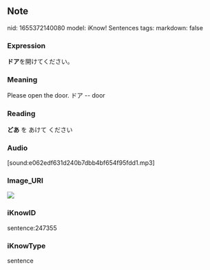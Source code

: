 ## Note
nid: 1655372140080
model: iKnow! Sentences
tags: 
markdown: false

### Expression
<b>ドア</b>を開けてください。

### Meaning
Please open the door.
ドア -- door

### Reading
<b>どあ</b> を あけて ください

### Audio
[sound:e062edf631d240b7dbb4bf654f95fdd1.mp3]

### Image_URI
<img src="3bde69dec678e4b0b88a7b82fa788a55.jpg">

### iKnowID
sentence:247355

### iKnowType
sentence
